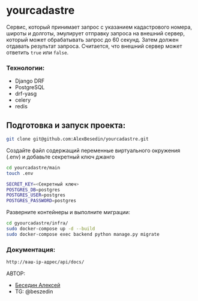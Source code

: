 # yourcadastre

Cервис, который принимает запрос с указанием кадастрового номера, широты и долготы, эмулирует отправку запроса на внешний сервер, который может обрабатывать запрос до 60 секунд. Затем должен отдавать результат запроса. Считается, что внешний сервер может ответить `true` или `false`.

### Технологии:
- Django DRF
- PostgreSQL
- drf-yasg
- celery
- redis

## Подготовка и запуск проекта:

```sh
git clone git@github.com:AlexBesedin/yourcadastre.git
```
Создайте файл содержащий переменные виртуального окружения (.env) и добавьте секретный ключ джанго
```sh
cd yourcadastre/main
touch .env
```
```sh
SECRET_KEY=<Секретный ключ>
POSTGRES_DB=postgres
POSTGRES_USER=postgres
POSTGRES_PASSWORD=postgres
```
Разверните контейнеры и выполните миграции:
```sh
cd gyourcadastre/infra/
sudo docker-compose up -d --build
sudo docker-compose exec backend python manage.py migrate
```

### Документация:
```sh
http://ваш-ip-адрес/api/docs/
```

АВТОР: 
- [Беседин Алексей](https://github.com/AlexBesedin)
- TG: @beszedin
